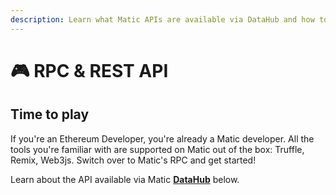 ```yaml
---
description: Learn what Matic APIs are available via DataHub and how to use them
---
```


# 🎮 RPC & REST API

## Time to play 

If you're an Ethereum Developer, you're already a Matic developer. All the tools you're familiar with are supported on Matic out of the box: Truffle, Remix, Web3js. Switch over to Matic's RPC and get started!

Learn about the API available via Matic [**DataHub**](https://datahub.figment.io/sign_up?service=matic) below.



